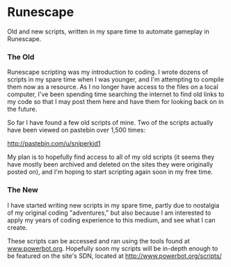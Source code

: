 # Runescape
Old and new scripts, written in my spare time to automate gameplay in Runescape.


<h3> The Old </h3>
Runescape scripting was my introduction to coding.  I wrote dozens of scripts in my spare time when I was younger, and I'm attempting to compile them now as a resource. As I no longer have access to the files on a local computer, I've been spending time searching the internet to find old links to my code so that I may post them here and have them for looking back on in the future.

So far I have found a few old scripts of mine.  Two of the scripts actually have been viewed on pastebin over 1,500 times:

http://pastebin.com/u/sniperkid1

My plan is to hopefully find access to all of my old scripts (it seems they have mostly been archived and deleted on the sites they were originally posted on), and I'm hoping to start scripting again soon in my free time. 

<h3> The New </h3>
I have started writing new scripts in my spare time, partly due to nostalgia of my original coding "adventures," but also because I am interested to apply my years of coding experience to this medium, and see what I can create.

These scripts can be accessed and ran using the tools found at www.powerbot.org.  Hopefully soon my scripts will be in-depth enough to be featured on the site's SDN, located at http://www.powerbot.org/scripts/
